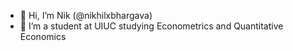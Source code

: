 - 👋 Hi, I’m Nik (@nikhilxbhargava)
- 👀 I’m a student at UIUC studying Econometrics and Quantitative Economics

<!---
nikhilxbhargava/nikhilxbhargava is a ✨ special ✨ repository because its `README.md` (this file) appears on your GitHub profile.
You can click the Preview link to take a look at your changes.
--->
